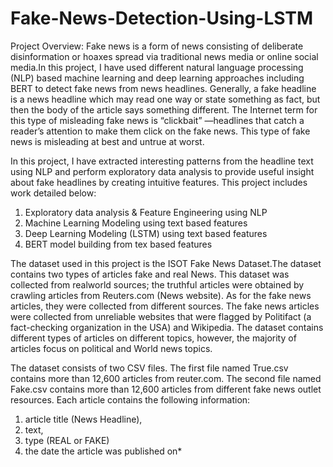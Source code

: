 # Fake-News-Detection-Using-LSTM

Project Overview:
Fake news is a form of news consisting of deliberate disinformation or hoaxes spread via traditional news media or online social media.In this project, I have used different natural language processing (NLP) based machine learning and deep learning approaches including BERT to detect fake news from news headlines. Generally, a fake headline is a news headline which may read one way or state something as fact, but then the body of the article says something different. The Internet term for this type of misleading fake news is “clickbait” —headlines that catch a reader’s attention to make them click on the fake news. This type of fake news is misleading at best and untrue at worst.


In this project, I have extracted interesting patterns from the headline text using NLP and perform exploratory data analysis to provide useful insight about fake headlines by creating intuitive features. This project includes work detailed below:

1. Exploratory data analysis & Feature Engineering using NLP
2. Machine Learning Modeling using text based features
3. Deep Learning Modeling (LSTM) using text based features
4. BERT model building from tex based features


The dataset used in this project is the ISOT Fake News Dataset.The dataset contains two types of articles fake and real News. This dataset was collected from realworld sources; the truthful articles were obtained by crawling articles from Reuters.com (News website). As for the fake news articles, they were collected from different sources. The fake news articles were collected from unreliable websites that were flagged by Politifact (a fact-checking organization in the USA) and Wikipedia. The dataset contains different types of articles on different topics, however, the majority of articles focus on political and World news topics.

The dataset consists of two CSV files. The first file named True.csv contains more than 12,600 articles from reuter.com. The second file named Fake.csv contains more than 12,600 articles from different fake news outlet resources. Each article contains the following information:

1. article title (News Headline),
2. text,
3. type (REAL or FAKE)
4. the date the article was published on*
